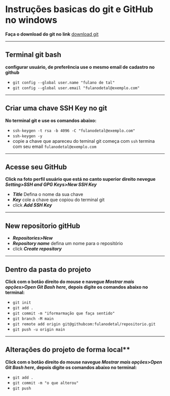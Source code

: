 # Instruções basicas do git e GitHub no windows

**Faça o download do git no link** [download git](https://git-scm.com/downloads)
***

## Terminal git bash
**configurar usuário, de preferência use o mesmo email de cadastro no github**  
- `git config --global user.name "fulano de tal"`
- `git config --global user.email "fulanodetal@exemplo.com"`
***

## Criar uma chave SSH Key no git
**No terminal git e use os comandos abaixo:**
- `ssh-keygen -t rsa -b 4096 -C "fulanodetal@exemplo.com"`
- `ssh-keygen -y`
- copie a chave que apareceu do teminal git  começa com `ssh` termina com seu email `fulanodetal@exemplo.com`
***

## Acesse seu GitHub
**Click na foto perfil usuário que está no canto superior direito nevegue ***Setting>SSH and GPG Keys>New SSH Key*****
- ***Title***  Defina o nome da sua chave  
- ***Key*** cole a chave que copiou do terminal git
- click ***Add SSH Key***
***

## New repositorio gitHub
- ***Repositories>New***
- ***Repository name***  defina um nome para o repositório
- click ***Create repository***
***

## Dentro da pasta do projeto
**Click com o botão direito do mouse e navegue ***Mostrar mais opções>Open Git Bash here***, depois digite os comandos abaixo no terminal:**
- `git init`
- `git add .`
- `git commit -m "iformarmação que faça sentido"`
- `git branch -M main`
- `git remote add origin git@githubcom:fulanodetal/repositorio.git`
- `git push -u origin main`
***

## Alterações do projeto de forma local**
**Click com o botão direito do mouse navegue ***Mostrar mais opções>Open Git Bash here***, depois digite os comandos abaixo no terminal:**
- `git add .`
- `git commit -m "o que alterou"`
- `git push`
